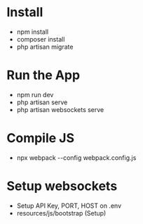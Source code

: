 # Install 
- npm install 
- composer install 
- php artisan migrate

# Run the App
- npm run dev
- php artisan serve
- php artisan websockets serve

# Compile JS

- npx webpack --config webpack.config.js

# Setup websockets 

- Setup API Key, PORT, HOST on .env
- resources/js/bootstrap (Setup)
